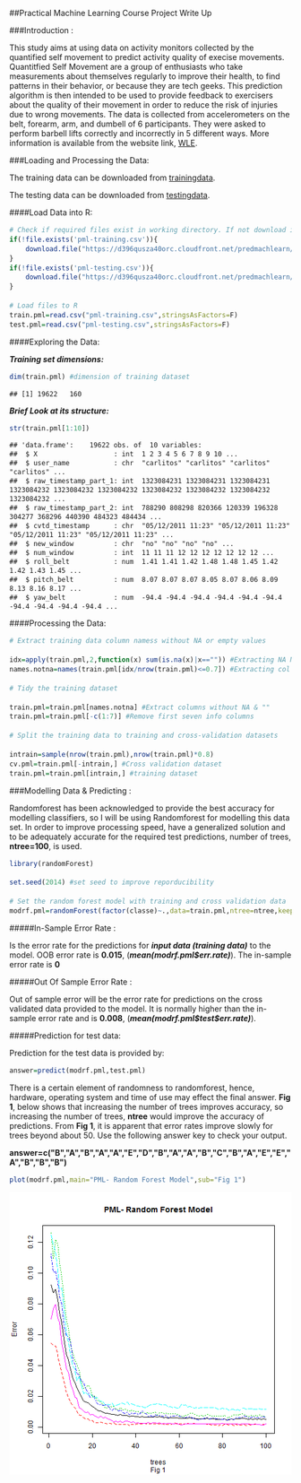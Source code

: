 ##Practical Machine Learning Course Project Write Up 


###Introduction :

This study aims at using data on activity monitors collected by the quantified self movement to predict activity quality of execise movements. Quantitfied Self Movement are a group of enthusiasts who take measurements about themselves regularly to improve their health, to find patterns in their behavior, or because they are tech geeks. This prediction algorithm is then intended to be used to provide feedback to exercisers about the quality of their movement in order to reduce the risk of injuries due to wrong movements. The data is collected from accelerometers on the belt, forearm, arm, and dumbell of 6 participants. They were asked to perform barbell lifts correctly and incorrectly in 5 different ways. More information is available from the website link, [WLE](http://groupware.les.inf.puc-rio.br/har#weight_lifting_exercises).

###Loading and Processing the Data:

The training data can be downloaded from [trainingdata](https://d396qusza40orc.cloudfront.net/predmachlearn/pml-training.csv).

The testing data can be downloaded from [testingdata](https://d396qusza40orc.cloudfront.net/predmachlearn/pml-testing.csv).

####Load Data into R:


```r
# Check if required files exist in working directory. If not download it
if(!file.exists('pml-training.csv')){
    download.file("https://d396qusza40orc.cloudfront.net/predmachlearn/pml-training.csv",destfile="pml-training.csv")
}
if(!file.exists('pml-testing.csv')){
    download.file("https://d396qusza40orc.cloudfront.net/predmachlearn/pml-testing.csv",destfile="pml-training.csv")
}

# Load files to R
train.pml=read.csv("pml-training.csv",stringsAsFactors=F)
test.pml=read.csv("pml-testing.csv",stringsAsFactors=F)
```

####Exploring the Data:

***Training set dimensions:***


```r
dim(train.pml) #dimension of training dataset
```

```
## [1] 19622   160
```

***Brief Look at its structure:***


```r
str(train.pml[1:10])
```

```
## 'data.frame':	19622 obs. of  10 variables:
##  $ X                   : int  1 2 3 4 5 6 7 8 9 10 ...
##  $ user_name           : chr  "carlitos" "carlitos" "carlitos" "carlitos" ...
##  $ raw_timestamp_part_1: int  1323084231 1323084231 1323084231 1323084232 1323084232 1323084232 1323084232 1323084232 1323084232 1323084232 ...
##  $ raw_timestamp_part_2: int  788290 808298 820366 120339 196328 304277 368296 440390 484323 484434 ...
##  $ cvtd_timestamp      : chr  "05/12/2011 11:23" "05/12/2011 11:23" "05/12/2011 11:23" "05/12/2011 11:23" ...
##  $ new_window          : chr  "no" "no" "no" "no" ...
##  $ num_window          : int  11 11 11 12 12 12 12 12 12 12 ...
##  $ roll_belt           : num  1.41 1.41 1.42 1.48 1.48 1.45 1.42 1.42 1.43 1.45 ...
##  $ pitch_belt          : num  8.07 8.07 8.07 8.05 8.07 8.06 8.09 8.13 8.16 8.17 ...
##  $ yaw_belt            : num  -94.4 -94.4 -94.4 -94.4 -94.4 -94.4 -94.4 -94.4 -94.4 -94.4 ...
```

####Processing the Data:


```r
# Extract training data column namess without NA or empty values

idx=apply(train.pml,2,function(x) sum(is.na(x)|x=="")) #Extracting NA Nos per column
names.notna=names(train.pml[idx/nrow(train.pml)<=0.7]) #Extracting col names without more than 70% NA and/or spaces

# Tidy the training dataset

train.pml=train.pml[names.notna] #Extract columns without NA & ""
train.pml=train.pml[-c(1:7)] #Remove first seven info columns

# Split the training data to training and cross-validation datasets

intrain=sample(nrow(train.pml),nrow(train.pml)*0.8)
cv.pml=train.pml[-intrain,] #Cross validation dataset
train.pml=train.pml[intrain,] #training dataset
```

###Modelling Data & Predicting :

Randomforest has been acknowledged to provide the best accuracy for modelling classifiers, so I will be  using Randomforest for modelling this data set. In order to improve processing speed, have a generalized solution and to be adequately accurate for the required test predictions, number of trees, **ntree=100**, is used.



```r
library(randomForest)

set.seed(2014) #set seed to improve reporducibility

# Set the random forest model with training and cross validation data
modrf.pml=randomForest(factor(classe)~.,data=train.pml,ntree=ntree,keep.forest=T,xtest=cv.pml[-53],ytest=factor(cv.pml$classe))
```

#####In-Sample Error Rate :

Is the error rate for the predictions for ***input data (training data)*** to the model. OOB error rate is  **0.015**, (***mean(modrf.pml$err.rate)***). The in-sample error rate is **0**

#####Out Of Sample Error Rate :

Out of sample error will be the error rate for predictions on the cross validated data provided to the model. It is normally higher than the in-sample error rate and is **0.008**, (***mean(modrf.pml\$test\$err.rate)***).

#####Prediction for test data:

Prediction for the test data is provided by:


```r
answer=predict(modrf.pml,test.pml)
```

There is a certain element of randomness to randomforest, hence, hardware, operating system and time of use may effect the final answer. **Fig 1**, below shows that increasing the number of trees improves accuracy, so increasing the number of trees, **ntree** would improve the accuracy of predictions. From **Fig 1**, it is apparent that error rates improve slowly for trees beyond about 50. Use the following answer key to check your output.

**answer=c("B","A","B","A","A","E","D","B","A","A","B","C","B","A","E","E","A","B","B","B")**


```r
plot(modrf.pml,main="PML- Random Forest Model",sub="Fig 1")
```

![plot of chunk unnamed-chunk-7](figure/unnamed-chunk-7-1.png) 






